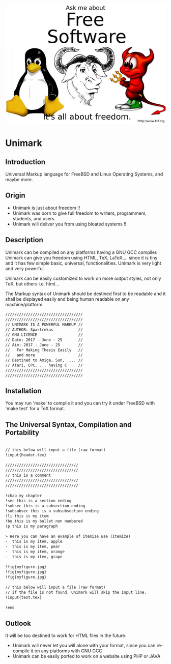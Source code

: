 
![alt tag](https://raw.githubusercontent.com/spartrekus/Images-GNU-Free-Software-Directory-/master/free-software.jpg)


# Unimark

## Introduction
Universal Markup language for FreeBSD and Linux Operating Systems, and maybe more. 

## Origin
* Unimark is just about freedom !! 
* Unimark was born to give full freedom to writers, programmers, students, and users. 
* Unimark will deliver you from using bloated systems !!

## Description
Unimark can be compiled on any platforms having a GNU GCC compiler. 
Unimark can give you freedom using HTML, TeX, LaTeX,... since it is tiny and 
it has few simple basic, universal, functionalities.
Unimark is very light and very powerful.

Unimark can be easily customized to work on more output styles, not only TeX, but others i.e. html...

The Markup syntax of Unimark should be destined first to be readable and it shall
be displayed easily and being human readable on any machine/platform. 


~~~~
//////////////////////////////////
//////////////////////////////////
// UNIMARK IS A POWERFUL MARKUP //
// AUTHOR: Spartrekus           //
// GNU LICENCE                  //
// Date: 2017 - June - 25       //
// Aim: 2017 - June - 25        //
//   For Making Thesis Easily   //
//   and more                   //
// Destined to Amiga, Sun, .... //
// Atari, CPC, ... having C     //
//////////////////////////////////
//////////////////////////////////
~~~~


## Installation
You may run 'make' to compile it and you can try it under FreeBSD with 'make test' for a TeX format.


## The Universal Syntax, Compilation and Portability 
~~~~

// this below will input a file (raw format) 
!input{header.tex}

////////////////////////////////
////////////////////////////////
// this is a comment 
////////////////////////////////
////////////////////////////////

!chap my chapter            
!sec this is a section ending
!subsec this is a subsection ending
!subsubsec this is a subsubsection ending
!li this is my item
!bu this is my bullet non numbered
!p this is my paragraph 

> Here you can have an example of itemize use (itemize)
-  this is my item, apple
-  this is my item, pear
-  this is my item, orange
-  this is my item, grape

!fig{myfigure.jpg} 
!fig{myfigure.jpg} 
!fig{myfigure.jpg} 

// this below will input a file (raw format) 
// if the file is not found, Unimark will skip the input line.
!input{test.tex}

!end
~~~~

## Outlook
It will be too destined to work for HTML files in the future.


* Unimark will never let you will alone with your format, since you can re-compile it on any platforms with GNU GCC 
* Unimark can be easily ported to work on a website using PHP or JAVA 
